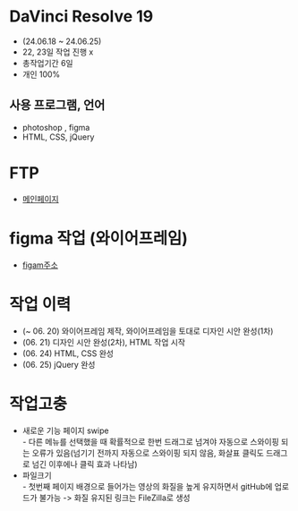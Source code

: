 # DaVinci Resolve 19
* (24.06.18 ~ 24.06.25)
* 22, 23일 작업 진행 x
* 총작업기간 6일
* 개인 100%

## 사용 프로그램, 언어
* photoshop , figma
* HTML, CSS, jQuery

# FTP
* [메인페이지](http://eoo333.dothome.co.kr/davinci/index.html)

# figma 작업 (와이어프레임)
* [figam주소](https://www.figma.com/design/3YKWEMfbr7Fyvth7eCP4hr/DaVinci-Resolve-%EB%9E%9C%EB%94%A9%ED%8E%98%EC%9D%B4%EC%A7%80-figma?node-id=0-1&t=TZb68fUYtJWGdiuu-1)

# 작업 이력
* (~ 06. 20) 와이어프레임 제작, 와이어프레임을 토대로 디자인 시안 완성(1차)
* (06. 21) 디자인 시안 완성(2차), HTML 작업 시작
* (06. 24) HTML, CSS 완성
* (06. 25) jQuery 완성

# 작업고충
* 새로운 기능 페이지 swipe<br> - 다른 메뉴를 선택했을 때 확률적으로 한번 드래그로 넘겨야 자동으로 스와이핑 되는 오류가 있음(넘기기 전까지 자동으로 스와이핑 되지 않음, 화살표 클릭도 드래그로 넘긴 이후에나 클릭 효과 나타남)
* 파일크기<br> - 첫번째 페이지 배경으로 들어가는 영상의 화질을 높게 유지하면서 gitHub에 업로드가 불가능 -> 화질 유지된 링크는 FileZilla로 생성
